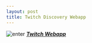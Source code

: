 ```yaml
---
layout: post
title: Twitch Discovery Webapp
---
```

![enter](http://54.174.196.87:5000/)
***[Twitch Webapp](http://www.imdb.com/title/tt1191111/)***



 
    